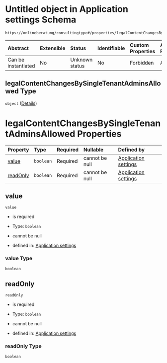 # Untitled object in Application settings Schema

```txt
https://onlineberatung/consultingtype#/properties/legalContentChangesBySingleTenantAdminsAllowed
```



| Abstract            | Extensible | Status         | Identifiable | Custom Properties | Additional Properties | Access Restrictions | Defined In                                                                     |
| :------------------ | :--------- | :------------- | :----------- | :---------------- | :-------------------- | :------------------ | :----------------------------------------------------------------------------- |
| Can be instantiated | No         | Unknown status | No           | Forbidden         | Allowed               | none                | [application-settings.json*](application-settings.json "open original schema") |

## legalContentChangesBySingleTenantAdminsAllowed Type

`object` ([Details](application-settings-properties-legalcontentchangesbysingletenantadminsallowed.md))

# legalContentChangesBySingleTenantAdminsAllowed Properties

| Property              | Type      | Required | Nullable       | Defined by                                                                                                                                                                                                                                           |
| :-------------------- | :-------- | :------- | :------------- | :--------------------------------------------------------------------------------------------------------------------------------------------------------------------------------------------------------------------------------------------------- |
| [value](#value)       | `boolean` | Required | cannot be null | [Application settings](application-settings-properties-legalcontentchangesbysingletenantadminsallowed-properties-value.md "https://onlineberatung/consultingtype#/properties/legalContentChangesBySingleTenantAdminsAllowed/properties/value")       |
| [readOnly](#readonly) | `boolean` | Required | cannot be null | [Application settings](application-settings-properties-legalcontentchangesbysingletenantadminsallowed-properties-readonly.md "https://onlineberatung/consultingtype#/properties/legalContentChangesBySingleTenantAdminsAllowed/properties/readOnly") |

## value



`value`

*   is required

*   Type: `boolean`

*   cannot be null

*   defined in: [Application settings](application-settings-properties-legalcontentchangesbysingletenantadminsallowed-properties-value.md "https://onlineberatung/consultingtype#/properties/legalContentChangesBySingleTenantAdminsAllowed/properties/value")

### value Type

`boolean`

## readOnly



`readOnly`

*   is required

*   Type: `boolean`

*   cannot be null

*   defined in: [Application settings](application-settings-properties-legalcontentchangesbysingletenantadminsallowed-properties-readonly.md "https://onlineberatung/consultingtype#/properties/legalContentChangesBySingleTenantAdminsAllowed/properties/readOnly")

### readOnly Type

`boolean`
